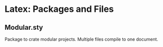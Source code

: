 # Latex: Packages and Files


## Modular.sty

Package to crate modular projects. Multiple files compile to one document. 
